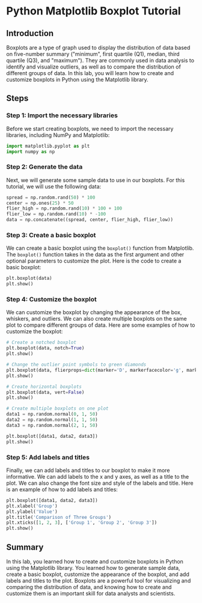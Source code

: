 # Python Matplotlib Boxplot Tutorial

## Introduction

Boxplots are a type of graph used to display the distribution of data based on five-number summary ("minimum", first quartile (Q1), median, third quartile (Q3), and "maximum"). They are commonly used in data analysis to identify and visualize outliers, as well as to compare the distribution of different groups of data. In this lab, you will learn how to create and customize boxplots in Python using the Matplotlib library.

## Steps

### Step 1: Import the necessary libraries

Before we start creating boxplots, we need to import the necessary libraries, including NumPy and Matplotlib:

```python
import matplotlib.pyplot as plt
import numpy as np
```

### Step 2: Generate the data

Next, we will generate some sample data to use in our boxplots. For this tutorial, we will use the following data:

```python
spread = np.random.rand(50) * 100
center = np.ones(25) * 50
flier_high = np.random.rand(10) * 100 + 100
flier_low = np.random.rand(10) * -100
data = np.concatenate((spread, center, flier_high, flier_low))
```

### Step 3: Create a basic boxplot

We can create a basic boxplot using the `boxplot()` function from Matplotlib. The `boxplot()` function takes in the data as the first argument and other optional parameters to customize the plot. Here is the code to create a basic boxplot:

```python
plt.boxplot(data)
plt.show()
```

### Step 4: Customize the boxplot

We can customize the boxplot by changing the appearance of the box, whiskers, and outliers. We can also create multiple boxplots on the same plot to compare different groups of data. Here are some examples of how to customize the boxplot:

```python
# Create a notched boxplot
plt.boxplot(data, notch=True)
plt.show()

# Change the outlier point symbols to green diamonds
plt.boxplot(data, flierprops=dict(marker='D', markerfacecolor='g', markersize=8))
plt.show()

# Create horizontal boxplots
plt.boxplot(data, vert=False)
plt.show()

# Create multiple boxplots on one plot
data1 = np.random.normal(0, 1, 50)
data2 = np.random.normal(1, 1, 50)
data3 = np.random.normal(2, 1, 50)

plt.boxplot([data1, data2, data3])
plt.show()
```

### Step 5: Add labels and titles

Finally, we can add labels and titles to our boxplot to make it more informative. We can add labels to the x and y axes, as well as a title to the plot. We can also change the font size and style of the labels and title. Here is an example of how to add labels and titles:

```python
plt.boxplot([data1, data2, data3])
plt.xlabel('Group')
plt.ylabel('Value')
plt.title('Comparison of Three Groups')
plt.xticks([1, 2, 3], ['Group 1', 'Group 2', 'Group 3'])
plt.show()
```

## Summary

In this lab, you learned how to create and customize boxplots in Python using the Matplotlib library. You learned how to generate sample data, create a basic boxplot, customize the appearance of the boxplot, and add labels and titles to the plot. Boxplots are a powerful tool for visualizing and comparing the distribution of data, and knowing how to create and customize them is an important skill for data analysts and scientists.
